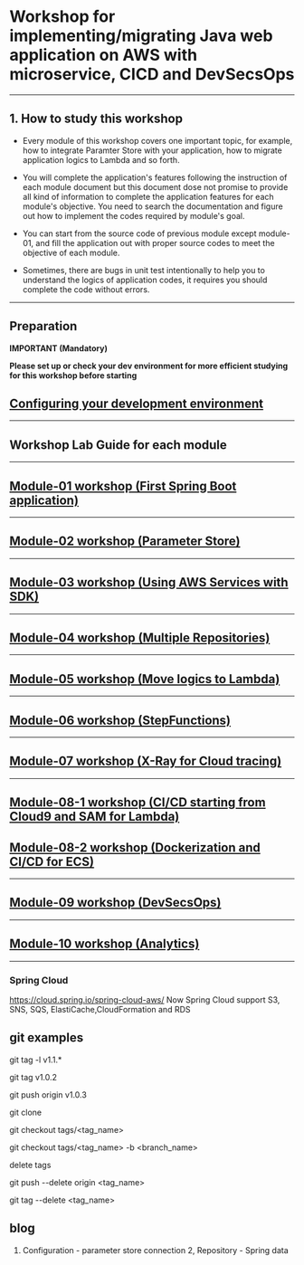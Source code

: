 
# Workshop for implementing/migrating Java web application on AWS with microservice, CICD and DevSecsOps

<hr>

## 1. How to study this workshop

- Every module of this workshop covers one important topic, for example, how to integrate Paramter Store with your application, how to migrate application logics to Lambda and so forth.


- You will complete the application's features following the instruction of each module document but this document dose not promise to provide all kind of information to complete the application features for each module's objective. You need to search the documentation and figure out how to implement the codes required by module's goal.


- You can start from the source code of previous module except module-01, and fill the application out with proper source codes to meet the objective of each module.


- Sometimes, there are bugs in unit test intentionally to help you to understand the logics of application codes, it requires you should complete the code without errors.


<hr>

## Preparation

**IMPORTANT (Mandatory)**

**Please set up or check your dev environment for more efficient studying for this workshop before starting**

## [Configuring your development environment](./doc-module-00.md)

<hr>

## Workshop Lab Guide for each module

<hr>

## [Module-01 workshop (First Spring Boot application)](./doc-module-01.md)

<hr>

## [Module-02 workshop (Parameter Store)](./doc-module-02.md)

<hr>

## [Module-03 workshop (Using AWS Services with SDK)](./doc-module-03.md)

<hr>

## [Module-04 workshop (Multiple Repositories)](./doc-module-04.md)

<hr>

## [Module-05 workshop (Move logics to Lambda)](./doc-module-05.md)

<hr>

## [Module-06 workshop (StepFunctions)](./doc-module-06.md)

<hr>

## [Module-07 workshop (X-Ray for Cloud tracing)](./doc-module-07.md)

<hr>


## [Module-08-1 workshop (CI/CD starting from Cloud9 and SAM for Lambda)](./doc-module-08-1.md)


## [Module-08-2 workshop (Dockerization and CI/CD for ECS) ](./doc-module-08-2.md)

<hr>

## [Module-09 workshop (DevSecsOps)](./doc-module-09.md)

<hr>

## [Module-10 workshop (Analytics)](./doc-module-10.md)

<hr>

### Spring Cloud
https://cloud.spring.io/spring-cloud-aws/
Now Spring Cloud support S3, SNS, SQS, ElastiCache,CloudFormation and RDS

## git examples

git tag -l v1.1.*

git tag v1.0.2

git push origin v1.0.3

git clone

git checkout tags/<tag_name> 

git checkout tags/<tag_name> -b <branch_name>

delete tags

git push --delete origin <tag_name>

git tag --delete <tag_name>


## blog
1. Configuration - parameter store connection
2, Repository - Spring data